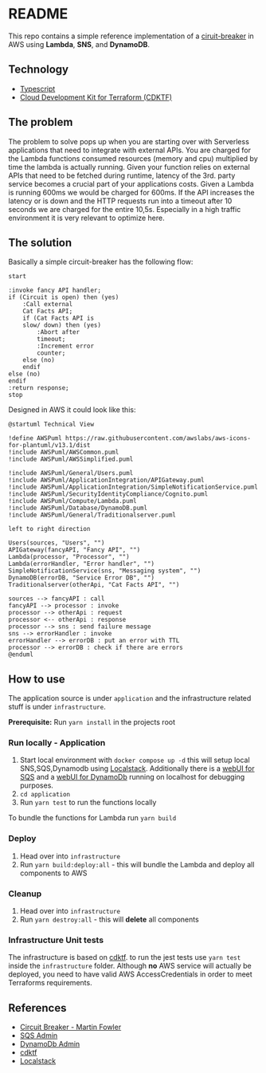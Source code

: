 # README #

This repo contains a simple reference implementation of a [ciruit-breaker](https://martinfowler.com/bliki/CircuitBreaker.html) in AWS using **Lambda**, **SNS**, and **DynamoDB**.

## Technology

* [Typescript](https://www.typescriptlang.org/)
* [Cloud Development Kit for Terraform (CDKTF)](https://www.terraform.io/cdktf)

## The problem
The problem to solve pops up when you are starting over with Serverless applications that need to integrate with external APIs. 
You are charged for the Lambda functions consumed resources (memory and cpu) multiplied by time the lambda is actually running.
Given your function relies on external APIs that need to be fetched during runtime, latency of the 3rd. party service becomes a crucial part of your 
applications costs.
Given a Lambda is running 600ms we would be charged for 600ms. If the API increases the latency or is down and the HTTP requests 
run into a timeout after 10 seconds we are charged for the entire 10,5s. Especially in a high traffic environment it 
is very relevant to optimize here.

## The solution

Basically a simple circuit-breaker has the following flow:

```puml
start

:invoke fancy API handler;
if (Circuit is open) then (yes)
    :Call external 
    Cat Facts API;
    if (Cat Facts API is 
    slow/ down) then (yes)
        :Abort after 
        timeout;
        :Increment error 
        counter;
    else (no)
    endif
else (no)
endif
:return response;
stop
```

Designed in AWS it could look like this:

```puml
@startuml Technical View

!define AWSPuml https://raw.githubusercontent.com/awslabs/aws-icons-for-plantuml/v13.1/dist
!include AWSPuml/AWSCommon.puml
!include AWSPuml/AWSSimplified.puml

!include AWSPuml/General/Users.puml
!include AWSPuml/ApplicationIntegration/APIGateway.puml
!include AWSPuml/ApplicationIntegration/SimpleNotificationService.puml
!include AWSPuml/SecurityIdentityCompliance/Cognito.puml
!include AWSPuml/Compute/Lambda.puml
!include AWSPuml/Database/DynamoDB.puml
!include AWSPuml/General/Traditionalserver.puml

left to right direction

Users(sources, "Users", "")
APIGateway(fancyAPI, "Fancy API", "")
Lambda(processor, "Processor", "")
Lambda(errorHandler, "Error handler", "")
SimpleNotificationService(sns, "Messaging system", "")
DynamoDB(errorDB, "Service Error DB", "")
Traditionalserver(otherApi, "Cat Facts API", "")

sources --> fancyAPI : call
fancyAPI --> processor : invoke
processor --> otherApi : request
processor <-- otherApi : response
processor --> sns : send failure message
sns --> errorHandler : invoke
errorHandler --> errorDB : put an error with TTL
processor --> errorDB : check if there are errors 
@enduml
```

## How to use

The application source is under `application` and the infrastructure related stuff is under `infrastructure`.

**Prerequisite:** Run `yarn install` in the projects root

### Run locally - Application

1. Start local environment with `docker compose up -d` this will setup local SNS,SQS,Dynamodb using [Localstack](https://localstack.cloud/).
Additionally there is a [webUI for SQS](http://localhost:3999) and a [webUI for DynamoDb](http://localhost:8001) running on localhost for debugging purposes.
2. `cd application`
3. Run `yarn test` to run the functions locally

To bundle the functions for Lambda run `yarn build` 

### Deploy

1. Head over into `infrastructure` 
2. Run `yarn build:deploy:all` - this will bundle the Lambda and deploy all components to AWS

### Cleanup

1. Head over into `infrastructure`
2. Run `yarn destroy:all` - this will **delete** all components 

### Infrastructure Unit tests

The infrastructure is based on [cdktf](https://www.terraform.io/cdktf). 
to run the jest tests use `yarn test` inside the `infrastructure` folder. Although **no** AWS service will actually be deployed,
you need to have valid AWS AccessCredentials in order to meet Terraforms requirements. 

## References

* [Circuit Breaker - Martin Fowler](https://martinfowler.com/bliki/CircuitBreaker.html)
* [SQS Admin](https://github.com/PacoVK/sqs-admin)
* [DynamoDb Admin](https://github.com/aaronshaf/dynamodb-admin)
* [cdktf](https://www.terraform.io/cdktf)
* [Localstack](https://localstack.cloud/)